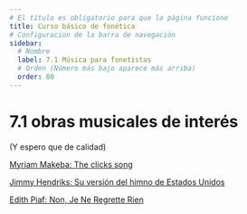 ```yaml
---
# El título es obligatorio para que la página funcione
title: Curso básico de fonética
# Configuracion de la barra de navegación
sidebar:
  # Nombre
  label: 7.1 Música para fonetistas
  # Orden (Número más bajo aparece más arriba)
  order: 80
---
```

# 7.1 obras musicales de interés 
(Y espero que de calidad)

[Myriam Makeba: The clicks song](https://www.youtube.com/watch?v=rjo8h5qLpU0)

[Jimmy Hendriks: Su versión del himno de Estados Unidos](https://www.facebook.com/thehippieblog/videos/jimi-hendrix-himno-de-usa-woodstock-1969/711349532622720/)

[Edith Piaf: Non, Je Ne Regrette Rien](https://www.youtube.com/watch?v=7I7u_XLtFa0)
